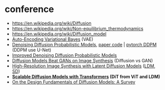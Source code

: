 # conference
- https://en.wikipedia.org/wiki/Diffusion
- https://en.wikipedia.org/wiki/Non-equilibrium_thermodynamics
- https://en.wikipedia.org/wiki/Diffusion_model
- [Auto-Encoding Variational Bayes](https://arxiv.org/abs/1312.6114) (VAE)
- [Denoising Diffusion Probabilistic Models](https://arxiv.org/abs/2006.11239), [paper code](https://github.com/hojonathanho/diffusion) | [pytorch DDPM](https://github.com/lucidrains/denoising-diffusion-pytorch) (DDPM use U-Net)
- [Improved Denoising Diffusion Probabilistic Models](https://github.com/openai/improved-diffusion) 
- [Diffusion Models Beat GANs on Image Synthesis](https://github.com/openai/guided-diffusion) (Diffusion vs GAN)
- [High-Resolution Image Synthesis with Latent Diffusion Models]() ([LDM](https://github.com/CompVis/latent-diffusion), [SD](https://github.com/weedge/stable-diffusion)) 
- **[Scalable Diffusion Models with Transformers](https://www.wpeebles.com/DiT) (DiT from ViT and LDM)**
- [On the Design Fundamentals of Diffusion Models: A Survey](https://arxiv.org/abs/2306.04542)
